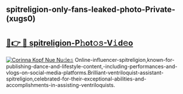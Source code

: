 ## spitreligion-only-fans​-leaked-photo​-Private-(xugs0)


# <h2><a href="https://mediaupload.pro?title=spitreligion&ref=git">🔗👉 🔴 spitreligion-P𝚑ot𝚘𝚜-V𝚒d𝚎o</a></h2>

[![Corinna Kopf Nue Nu𝚍e𝚜](https://i.imgur.com/0qMVB7G.gif)](https://mediaupload.pro?title=spitreligion&ref=git)
Online-influencer-spitreligion,known-for-publishing-dance-and-lifestyle-content,-including-performances-and-vlogs-on-social-media-platforms.Brilliant-ventriloquist-assistant-spitreligion,celebrated-for-their-exceptional-abilities-and-accomplishments-in-assisting-ventriloquists.  